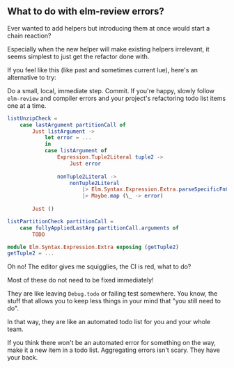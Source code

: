 ## What to do with elm-review errors?

Ever wanted to add helpers but introducing them at once would start a chain reaction?

Especially when the new helper will make existing helpers irrelevant, it seems simplest to just get the refactor done with.

If you feel like this (like past and sometimes current lue), here's an alternative to try:

Do a small, local, immediate step. Commit.
If you're happy, slowly follow `elm-review` and compiler errors and your project's refactoring todo list items one at a time.

```elm        
listUnzipCheck =
    case lastArgument partitionCall of
        Just listArgument ->
            let error = ...
            in
            case listArgument of
                Expression.Tuple2Literal tuple2 ->
                    Just error
                
                nonTuple2Literal ->
                    nonTuple2Literal
                        |> Elm.Syntax.Expression.Extra.parseSpecificFnCall "Tuple.pair"
                        |> Maybe.map (\_ -> error)
        
        Just ()

listPartitionCheck partitionCall =
    case fullyAppliedLastArg partitionCall.arguments of
        TODO
```

```elm
module Elm.Syntax.Expression.Extra exposing (getTuple2)
getTuple2 = ...
```

Oh no! The editor gives me squigglies, the CI is red, what to do?

Most of these do not need to be fixed immediately!

They are like leaving `Debug.todo` or failing test somewhere.
You know, the stuff that allows you to keep less things in your mind that "you still need to do".

In that way, they are like an automated todo list for you and your whole team.

If you think there won't be an automated error for something on the way, make it a new item in a todo list.
Aggregating errors isn't scary. They have your back.

